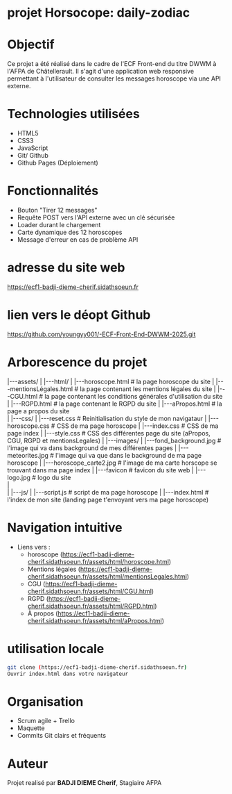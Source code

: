 # projet Horsocope: daily-zodiac

# Objectif

Ce projet a été réalisé dans le cadre de l'ECF Front-end du titre DWWM à l'AFPA de Châtellerault.
Il s'agit d'une application web responsive permettant à l'utilisateur de consulter les messages horoscope via une API externe.

# Technologies utilisées

- HTML5
- CSS3
- JavaScript
- Git/ Github
- Github Pages (Déploiement)

# Fonctionnalités

- Bouton "Tirer 12 messages"
- Requête POST vers l'API externe avec un clé sécurisée
- Loader durant le chargement
- Carte dynamique des 12 horoscopes
- Message d'erreur en cas de problème API

# adresse du site web

https://ecf1-badji-dieme-cherif.sidathsoeun.fr

# lien vers le déopt Github

https://github.com/youngyy001/-ECF-Front-End-DWWM-2025.git

# Arborescence du projet

|---assets/
|    |---html/
|        |---horoscope.html           # la page horoscope du site
|        |---mentionsLégales.html     # la page contenant les mentions légales du site 
|        |---CGU.html                 # la page contenant les conditions générales d'utilisation du site
|        |---RGPD.html                # la page contenant le RGPD du site
|        |---aPropos.html             # la page a propos du site   
|    |---css/
|        |---reset.css            # Reinitialisation du style de mon navigataur
|        |---horoscope.css        # CSS de ma page horoscope
|        |---index.css            # CSS de ma page index
|        |---style.css            # CSS des différentes page du site (aPropos, CGU, RGPD et mentionsLegales) 
|    |---images/
|         |---fond_background.jpg              # l'image qui va dans background de mes différentes pages
|         |---meteorites.jpg                   # l'image qui va que dans le background de ma page horoscope
|         |---horoscope_carte2.jpg             # l'image de ma carte horscope se trouvant dans ma page index
|         |---favicon                          # favicon du site web
|         |---logo.jpg                         # logo du site  
|   
|    |---js/
|         |---script.js           # script de ma page horoscope
|
|---index.html                    # l'index de mon site (landing page t'envoyant vers ma page horoscope)

#  Navigation intuitive
- Liens vers :
  - horoscope (https://ecf1-badji-dieme-cherif.sidathsoeun.fr/assets/html/horoscope.html)
  - Mentions légales (https://ecf1-badji-dieme-cherif.sidathsoeun.fr/assets/html/mentionsLegales.html)
  - CGU (https://ecf1-badji-dieme-cherif.sidathsoeun.fr/assets/html/CGU.html)
  - RGPD (https://ecf1-badji-dieme-cherif.sidathsoeun.fr/assets/html/RGPD.html)
  - À propos (https://ecf1-badji-dieme-cherif.sidathsoeun.fr/assets/html/aPropos.html)

# utilisation locale
```bash
git clone (https://ecf1-badji-dieme-cherif.sidathsoeun.fr)
Ouvrir index.html dans votre navigateur
```
# Organisation
- Scrum agile + Trello
- Maquette 
- Commits Git clairs et fréquents

# Auteur
Projet realisé par **BADJI DIEME Cherif**, Stagiaire AFPA     